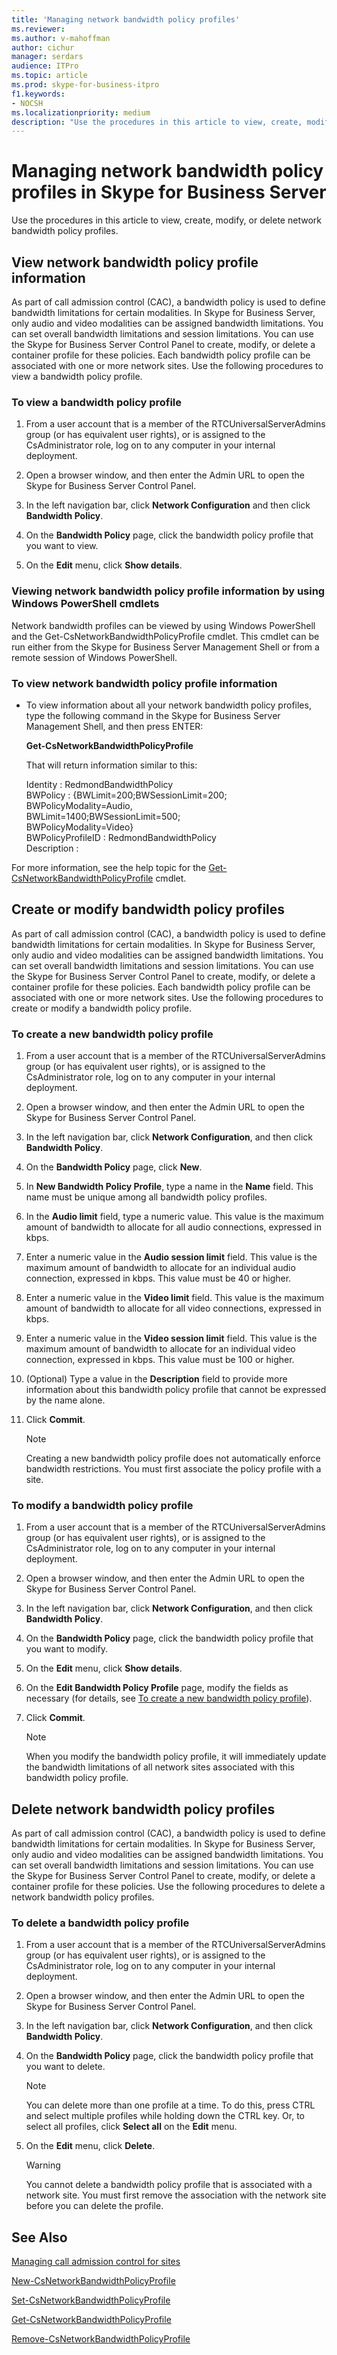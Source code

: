 ```yaml
---
title: 'Managing network bandwidth policy profiles'
ms.reviewer: 
ms.author: v-mahoffman
author: cichur
manager: serdars
audience: ITPro
ms.topic: article
ms.prod: skype-for-business-itpro
f1.keywords:
- NOCSH
ms.localizationpriority: medium
description: "Use the procedures in this article to view, create, modify, or delete network bandwidth policy profiles."
---
```



# Managing network bandwidth policy profiles in Skype for Business Server

Use the procedures in this article to view, create, modify, or delete network bandwidth policy profiles.

## View network bandwidth policy profile information

As part of call admission control (CAC), a bandwidth policy is used to define bandwidth limitations for certain modalities. In Skype for Business Server, only audio and video modalities can be assigned bandwidth limitations. You can set overall bandwidth limitations and session limitations. You can use the Skype for Business Server Control Panel to create, modify, or delete a container profile for these policies. Each bandwidth policy profile can be associated with one or more network sites. Use the following procedures to view a bandwidth policy profile. 

### To view a bandwidth policy profile

1.  From a user account that is a member of the RTCUniversalServerAdmins group (or has equivalent user rights), or is assigned to the CsAdministrator role, log on to any computer in your internal deployment.

2.  Open a browser window, and then enter the Admin URL to open the Skype for Business Server Control Panel. 

3.  In the left navigation bar, click **Network Configuration** and then click **Bandwidth Policy**.

4.  On the **Bandwidth Policy** page, click the bandwidth policy profile that you want to view.

5.  On the **Edit** menu, click **Show details**.


### Viewing network bandwidth policy profile information by using Windows PowerShell cmdlets

Network bandwidth profiles can be viewed by using Windows PowerShell and the Get-CsNetworkBandwidthPolicyProfile cmdlet. This cmdlet can be run either from the Skype for Business Server Management Shell or from a remote session of Windows PowerShell. 


### To view network bandwidth policy profile information

  - To view information about all your network bandwidth policy profiles, type the following command in the Skype for Business Server Management Shell, and then press ENTER:
    
    **Get-CsNetworkBandwidthPolicyProfile**
    
    That will return information similar to this:
    
    Identity          : RedmondBandwidthPolicy<br/>
    BWPolicy          : {BWLimit=200;BWSessionLimit=200;<br/>
                        BWPolicyModality=Audio, <br/>
                        BWLimit=1400;BWSessionLimit=500;<br/>
                        BWPolicyModality=Video}<br/>
    BWPolicyProfileID : RedmondBandwidthPolicy<br/>
    Description       :

For more information, see the help topic for the [Get-CsNetworkBandwidthPolicyProfile](/powershell/module/skype/Get-CsNetworkBandwidthPolicyProfile) cmdlet.


## Create or modify bandwidth policy profiles

As part of call admission control (CAC), a bandwidth policy is used to define bandwidth limitations for certain modalities. In Skype for Business Server, only audio and video modalities can be assigned bandwidth limitations. You can set overall bandwidth limitations and session limitations. You can use the Skype for Business Server Control Panel to create, modify, or delete a container profile for these policies. Each bandwidth policy profile can be associated with one or more network sites. Use the following procedures to create or modify a bandwidth policy profile. 

### To create a new bandwidth policy profile

1.  From a user account that is a member of the RTCUniversalServerAdmins group (or has equivalent user rights), or is assigned to the CsAdministrator role, log on to any computer in your internal deployment.

2.  Open a browser window, and then enter the Admin URL to open the Skype for Business Server Control Panel. 

3.  In the left navigation bar, click **Network Configuration**, and then click **Bandwidth Policy**.

4.  On the **Bandwidth Policy** page, click **New**.

5.  In **New Bandwidth Policy Profile**, type a name in the **Name** field. This name must be unique among all bandwidth policy profiles.

6.  In the **Audio limit** field, type a numeric value. This value is the maximum amount of bandwidth to allocate for all audio connections, expressed in kbps.

7.  Enter a numeric value in the **Audio session limit** field. This value is the maximum amount of bandwidth to allocate for an individual audio connection, expressed in kbps. This value must be 40 or higher.

8.  Enter a numeric value in the **Video limit** field. This value is the maximum amount of bandwidth to allocate for all video connections, expressed in kbps.

9.  Enter a numeric value in the **Video session limit** field. This value is the maximum amount of bandwidth to allocate for an individual video connection, expressed in kbps. This value must be 100 or higher.

10. (Optional) Type a value in the **Description** field to provide more information about this bandwidth policy profile that cannot be expressed by the name alone.

11. Click **Commit**.

    > [!NOTE]  
    > Creating a new bandwidth policy profile does not automatically enforce bandwidth restrictions. You must first associate the policy profile with a site. 


### To modify a bandwidth policy profile

1.  From a user account that is a member of the RTCUniversalServerAdmins group (or has equivalent user rights), or is assigned to the CsAdministrator role, log on to any computer in your internal deployment.

2.  Open a browser window, and then enter the Admin URL to open the Skype for Business Server Control Panel. 

3.  In the left navigation bar, click **Network Configuration**, and then click **Bandwidth Policy**.

4.  On the **Bandwidth Policy** page, click the bandwidth policy profile that you want to modify.

5.  On the **Edit** menu, click **Show details**.

6.  On the **Edit Bandwidth Policy Profile** page, modify the fields as necessary (for details, see [To create a new bandwidth policy profile](#to-create-a-new-bandwidth-policy-profile)).

7.  Click **Commit**.

    > [!NOTE]  
    > When you modify the bandwidth policy profile, it will immediately update the bandwidth limitations of all network sites associated with this bandwidth policy profile.

  
## Delete network bandwidth policy profiles

As part of call admission control (CAC), a bandwidth policy is used to define bandwidth limitations for certain modalities. In Skype for Business Server, only audio and video modalities can be assigned bandwidth limitations. You can set overall bandwidth limitations and session limitations. You can use the Skype for Business Server Control Panel to create, modify, or delete a container profile for these policies. Use the following procedures to delete a network bandwidth policy profiles. 

### To delete a bandwidth policy profile

1.  From a user account that is a member of the RTCUniversalServerAdmins group (or has equivalent user rights), or is assigned to the CsAdministrator role, log on to any computer in your internal deployment.

2.  Open a browser window, and then enter the Admin URL to open the Skype for Business Server Control Panel. 

3.  In the left navigation bar, click **Network Configuration**, and then click **Bandwidth Policy**.

4.  On the **Bandwidth Policy** page, click the bandwidth policy profile that you want to delete.

    > [!NOTE]  
    > You can delete more than one profile at a time. To do this, press CTRL and select multiple profiles while holding down the CTRL key. Or, to select all profiles, click **Select all** on the **Edit** menu.

5.  On the **Edit** menu, click **Delete**.
   

    > [!WARNING]  
    > You cannot delete a bandwidth policy profile that is associated with a network site. You must first remove the association with the network site before you can delete the profile. 


## See Also

[Managing call admission control for sites](managing-call-admission-control-for-sites.md)
 
[New-CsNetworkBandwidthPolicyProfile](/powershell/module/skype/New-CsNetworkBandwidthPolicyProfile)  

[Set-CsNetworkBandwidthPolicyProfile](/powershell/module/skype/Set-CsNetworkBandwidthPolicyProfile)  

[Get-CsNetworkBandwidthPolicyProfile](/powershell/module/skype/Get-CsNetworkBandwidthPolicyProfile)  

[Remove-CsNetworkBandwidthPolicyProfile](/powershell/module/skype/Remove-CsNetworkBandwidthPolicyProfile)  
